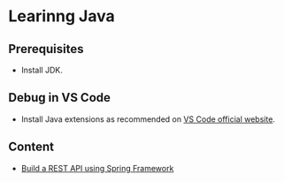 # Learinng Java

## Prerequisites

- Install JDK.

## Debug in VS Code
- Install Java extensions as recommended on [VS Code official website](https://code.visualstudio.com/docs/java/java-tutorial).


## Content
- [Build a REST API using Spring Framework](restapi/)
